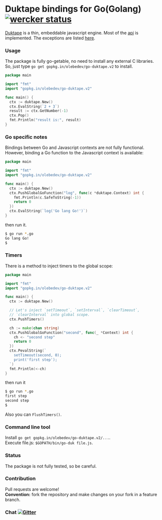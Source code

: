 # Duktape bindings for Go(Golang) [![wercker status](https://app.wercker.com/status/1ce7671d7223880e967bf8a81b96341d/s "wercker status")](https://app.wercker.com/project/bykey/1ce7671d7223880e967bf8a81b96341d)
[Duktape](http://duktape.org/index.html) is a thin, embeddable javascript engine.
Most of the [api](http://duktape.org/api.html) is implemented.
The exceptions are listed [here](https://github.com/olebedev/go-duktape/blob/master/api.go#L1566).

### Usage

The package is fully go-getable, no need to install any external C libraries.  
So, just type `go get gopkg.in/olebedev/go-duktape.v2` to install.


```go
package main

import "fmt"
import "gopkg.in/olebedev/go-duktape.v2"

func main() {
  ctx := duktape.New()
  ctx.EvalString(`2 + 3`)
  result := ctx.GetNumber(-1)
  ctx.Pop()
  fmt.Println("result is:", result)
}
```

### Go specific notes

Bindings between Go and Javascript contexts are not fully functional.
However, binding a Go function to the Javascript context is available:
```go
package main

import "fmt"
import "gopkg.in/olebedev/go-duktape.v2"

func main() {
  ctx := duktape.New()
  ctx.PushGlobalGoFunction("log", func(c *duktape.Context) int {
    fmt.Println(c.SafeToString(-1))
    return 0
  })
  ctx.EvalString(`log('Go lang Go!')`)
}
```
then run it.
```bash
$ go run *.go
Go lang Go!
$
```

### Timers

There is a method to inject timers to the global scope:
```go
package main

import "fmt"
import "gopkg.in/olebedev/go-duktape.v2"

func main() {
  ctx := duktape.New()

  // Let's inject `setTimeout`, `setInterval`, `clearTimeout`,
  // `clearInterval` into global scope.
  ctx.PushTimers()

  ch := make(chan string)
  ctx.PushGlobalGoFunction("second", func(_ *Context) int {
    ch <- "second step"
    return 0
  })
  ctx.PevalString(`
    setTimeout(second, 0);
    print('first step');
  `)
  fmt.Println(<-ch)
}
```
then run it
```bash
$ go run *.go
first step
second step
$
```

Also you can `FlushTimers()`.

### Command line tool

Install `go get gopkg.in/olebedev/go-duktape.v2/...`.  
Execute file.js: `$GOPATH/bin/go-duk file.js`.

### Status

The package is not fully tested, so be careful.


### Contribution

Pull requests are welcome!  
__Convention:__ fork the repository and make changes on your fork in a feature branch.

### Chat [![Gitter](https://badges.gitter.im/Join%20Chat.svg)](https://gitter.im/olebedev/go-duktape?utm_source=badge&utm_medium=badge&utm_campaign=pr-badge)
